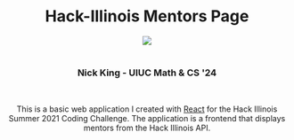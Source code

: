 
<div align="center">
<h1>Hack-Illinois Mentors Page</h1>
<img src="https://github.com/nrking0/HackIllinoisMentorPage/actions/workflows/mentors-cicd.yml/badge.svg" />
<br /> <br />
<h3>Nick King - UIUC Math & CS '24</h3>
<br />
<p>This is a basic web application I created with <a href="https://reactjs.org">React</a> for the Hack Illinois Summer 2021 Coding Challenge. The application is a frontend that displays mentors from the Hack Illinois API.</p>
</div>